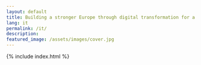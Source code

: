 ```yaml
---
layout: default
title: Building a stronger Europe through digital transformation for a more sustainable world.
lang: it
permalink: /it/
description:
featured_image: /assets/images/cover.jpg
---
```


{% include index.html %}
